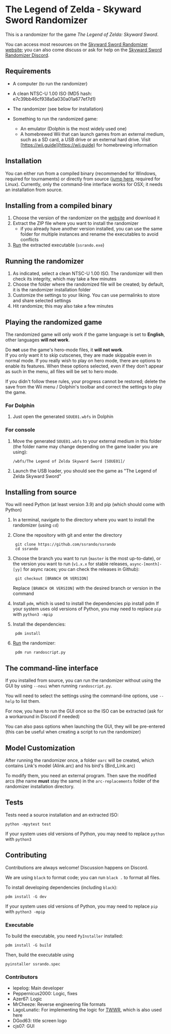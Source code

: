 # The Legend of Zelda - Skyward Sword Randomizer

This is a randomizer for the game _The Legend of Zelda: Skyward Sword_.

You can access most resources on the [Skyward Sword Randomizer website](https://ssrando.com); you can also come discuss or ask for help on the [Skyward Sword Randomizer Discord](https://discord.gg/evpNKkaaw6).

## Requirements
- A computer (to run the randomizer)
- A clean NTSC-U 1.00 ISO (MD5 hash: e7c39bb46cf938a5a030a01a677ef7d1)
- The randomizer (see below for installation)

- Something to run the randomized game:
    + An emulator (Dolphin is the most widely used one)
    + A homebrewed Wii that can launch games from an external medium, such as a SD card, a USB drive or an external hard drive. Visit [https://wii.guide](https://wii.guide) for homebrewing information

## Installation

You can either run from a compiled binary (recommended for Windows, required for tournaments) or directly from source ([jump here](#Installing-from-source), required for Linux). Currently, only the command-line interface works for OSX; it needs an installation from source.


## Installing from a compiled binary
1. Choose the version of the randomizer on the [website](https://ssrando.com) and download it
2. Extract the ZIP file where you want to install the randomizer
    + if you already have another version installed, you can use the same folder for multiple instances and rename the executables to avoid conflicts
3. [Run](#Running-the-randomizer) the extracted executable (`ssrando.exe`)


## Running the randomizer

1. As indicated, select a clean NTSC-U 1.00 ISO. The randomizer will then check its integrity, which may take a few minutes
2. Choose the folder where the randomized file will be created; by default, it is the randomizer installation folder
3. Customize the settings to your liking. You can use permalinks to store and share selected settings
4. Hit randomize; this may also take a few minutes


## Playing the randomized game

The randomized game will only work if the game language is set to **English**, other languages **will not work**.

Do **not** use the game's hero-mode files, it **will not work**.  
If you only want it to skip cutscenes, they are made skippable even in normal mode.
If you really wish to play on hero mode, there are options to enable its features.
When these options selected, even if they don't appear as such in the menu, all files will be set to hero mode.

If you didn't follow these rules, your progress cannot be restored; delete the save from the Wii menu / Dolphin's toolbar and correct the settings to play the game.

### For Dolphin
1. Just open the generated `SOUE01.wbfs` in Dolphin

### For console
1. Move the generated `SOUE01.wbfs` to your external medium in this folder (the folder name may change depending on the game loader you are using):

    `/wbfs/The Legend of Zelda Skyward Sword [SOUE01]/`
2. Launch the USB loader, you should see the game as "The Legend of Zelda Skyward Sword"


## Installing from source

You will need Python (at least version 3.9) and pip (which should come with Python)

1. In a terminal, navigate to the directory where you want to install the randomizer (using `cd`)
2. Clone the repository with git and enter the directory

        git clone https://github.com/ssrando/ssrando
        cd ssrando

3. Choose the branch you want to run (`master` is the most up-to-date), or the version you want to run (`v1.x.x` for stable releases, `async-[month]-[yy]` for async races; you can check the releases in Github):

        git checkout [BRANCH OR VERSION]
    Replace `[BRANCH OR VERSION]` with the desired branch or version in the command
4. Install `pdm`, which is used to install the dependencies
        pip install pdm
    If your system uses old versions of Python, you may need to replace `pip` with `python3 -mpip`
    
5. Install the dependencies:

        pdm install

6. [Run](#Running-the-randomizer) the randomizer:

        pdm run randoscript.py

## The command-line interface

If you installed from source, you can run the randomizer without using the GUI by using `--noui` when running `randoscript.py`.

You will need to select the settings using the command-line options, use `--help` to list them.

For now, you have to run the GUI once so the ISO can be extracted (ask for a workaround in Discord if needed)

You can also pass options when launching the GUI, they will be pre-entered (this can be useful when creating a script to run the randomizer)

## Model Customization
After running the randomizer once, a folder `oarc` will be created, which contains Link's model (Alink.arc) and his bird's (Bird_Link.arc)

To modify them, you need an external program. Then save the modified arcs (the name **must** stay the same) in the `arc-replacements` folder of the randomizer installation directory.

## Tests
Tests need a source installation and an extracted ISO:

    python -mpytest test
If your system uses old versions of Python, you may need to replace `python` with `python3`

## Contributing
Contributions are always welcome! Discussion happens on Discord.

We are using `black` to format code; you can run `black .` to format all files.

To install developing dependencies (including `black`):

    pdm install -G dev
If your system uses old versions of Python, you may need to replace `pip` with `python3 -mpip`

### Executable
To build the executable, you need `PyInstaller` installed:

    pdm install -G build

Then, build the executable using

    pyinstaller ssrando.spec

### Contributors
- lepelog: Main developer
- Peppernicus2000: Logic, fixes
- Azer67: Logic
- MrCheeze: Reverse engineering file formats
- LagoLunatic: For implementing the logic for [TWWR](https://github.com/LagoLunatic/wwrando), which is also used here
- DGod63: title screen logo
- cjs07: GUI

